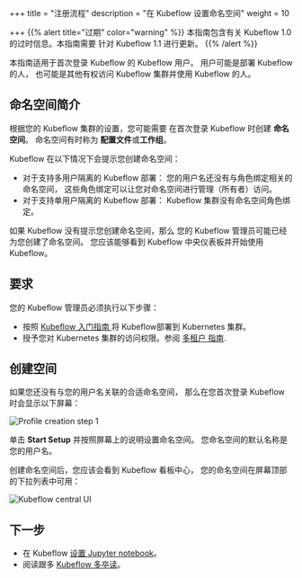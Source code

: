 +++
title = "注册流程"
description = "在 Kubeflow 设置命名空间"
weight = 10
                    
+++
{{% alert title="过期" color="warning" %}}
本指南包含有关 Kubeflow 1.0 的过时信息。本指南需要
针对 Kubeflow 1.1 进行更新。
{{% /alert %}}

本指南适用于首次登录 Kubeflow 的 Kubeflow 用户。
用户可能是部署 Kubeflow 的人，
也可能是其他有权访问 Kubeflow 集群并使用 Kubeflow 的人。

## 命名空间简介

根据您的 Kubeflow 集群的设置，您可能需要
在首次登录 Kubeflow 时创建 **命名空间**。
命名空间有时称为 **配置文件**或**工作组**。

Kubeflow 在以下情况下会提示您创建命名空间：

* 对于支持多用户隔离的 Kubeflow 部署：
  您的用户名还没有与角色绑定相关的命名空间，
  这些角色绑定可以让您对命名空间进行管理（所有者）访问。
* 对于支持单用户隔离的 Kubeflow 部署：
  Kubeflow 集群没有命名空间角色绑定。

如果 Kubeflow 没有提示您创建命名空间，那么
您的 Kubeflow 管理员可能已经为您创建了命名空间。
您应该能够看到 Kubeflow 中央仪表板并开始使用 Kubeflow。

## 要求

您的 Kubeflow 管理员必须执行以下步骤：

* 按照 [Kubeflow 入门指南 ](/docs/started/getting-started/)
  将 Kubeflow部署到 Kubernetes 集群。
* 授予您对 Kubernetes 集群的访问权限。参阅 [多租户
  指南](/docs/components/multi-tenancy/getting-started/#onboarding-a-new-user).

## 创建空间

如果您还没有与您的用户名关联的合适命名空间，
那么在您首次登录 Kubeflow 时会显示以下屏幕：

<img src="/docs/images/auto-profile1.png" 
  alt="Profile creation step 1"
  class="mt-3 mb-3 border border-info rounded">

单击 **Start Setup** 并按照屏幕上的说明设置命名空间。
您命名空间的默认名称是您的用户名。

创建命名空间后，您应该会看到 Kubeflow 看板中心，
您的命名空间在屏幕顶部的下拉列表中可用：

<img src="/docs/images/central-ui.png"
  alt="Kubeflow central UI"
  class="mt-3 mb-3 border border-info rounded">

## 下一步

* 在 Kubeflow [设置 Jupyter notebook](/docs/components/notebooks/setup/)。
* 阅读跟多 [Kubeflow 多卒读](/docs/components/multi-tenancy/)。
